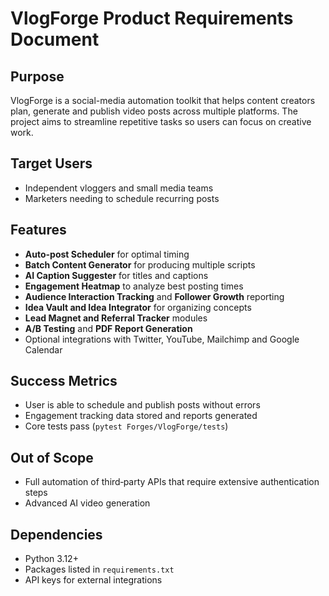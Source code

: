 # VlogForge Product Requirements Document

## Purpose
VlogForge is a social-media automation toolkit that helps content creators plan, generate and publish video posts across multiple platforms. The project aims to streamline repetitive tasks so users can focus on creative work.

## Target Users
- Independent vloggers and small media teams
- Marketers needing to schedule recurring posts

## Features
- **Auto-post Scheduler** for optimal timing
- **Batch Content Generator** for producing multiple scripts
- **AI Caption Suggester** for titles and captions
- **Engagement Heatmap** to analyze best posting times
- **Audience Interaction Tracking** and **Follower Growth** reporting
- **Idea Vault and Idea Integrator** for organizing concepts
- **Lead Magnet and Referral Tracker** modules
- **A/B Testing** and **PDF Report Generation**
- Optional integrations with Twitter, YouTube, Mailchimp and Google Calendar

## Success Metrics
- User is able to schedule and publish posts without errors
- Engagement tracking data stored and reports generated
- Core tests pass (`pytest Forges/VlogForge/tests`)

## Out of Scope
- Full automation of third‑party APIs that require extensive authentication steps
- Advanced AI video generation

## Dependencies
- Python 3.12+
- Packages listed in `requirements.txt`
- API keys for external integrations

